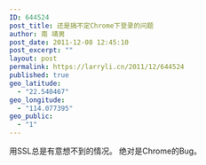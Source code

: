 ```yaml
---
ID: 644524
post_title: 还是搞不定Chrome下登录的问题
author: 南 靖男
post_date: 2011-12-08 12:45:10
post_excerpt: ""
layout: post
permalink: https://larryli.cn/2011/12/644524
published: true
geo_latitude:
  - "22.540467"
geo_longitude:
  - "114.077395"
geo_public:
  - "1"
---
```

用SSL总是有意想不到的情况。
绝对是Chrome的Bug。